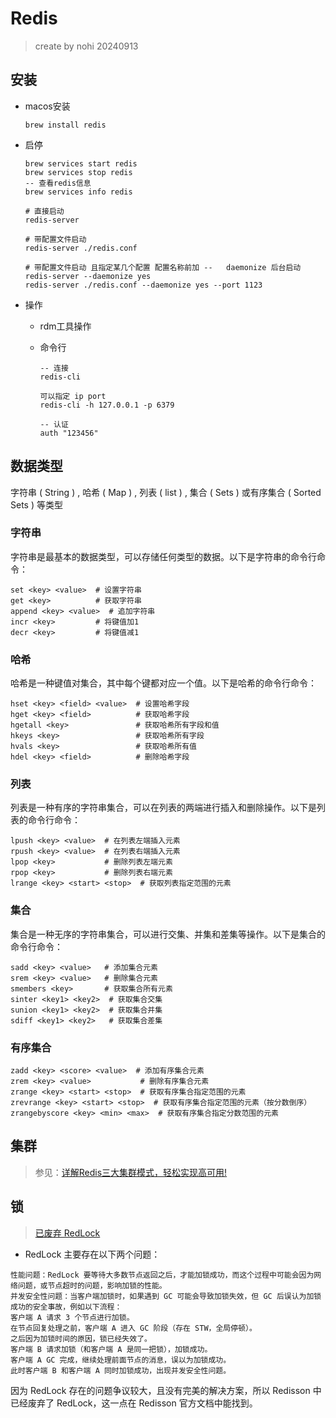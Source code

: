# Redis

> create by nohi 20240913

## 安装

* macos安装

  ```shell
  brew install redis
  ```

* 启停

  ```shell
  brew services start redis
  brew services stop redis
  -- 查看redis信息
  brew services info redis
  
  # 直接启动
  redis-server
  
  # 带配置文件启动
  redis-server ./redis.conf 
  
  # 带配置文件启动 且指定某几个配置 配置名称前加 --   daemonize 后台启动
  redis-server --daemonize yes
  redis-server ./redis.conf --daemonize yes --port 1123
  ```

* 操作

  * rdm工具操作

  * 命令行

    ```
    -- 连接
    redis-cli
    
    可以指定 ip port
    redis-cli -h 127.0.0.1 -p 6379
    
    -- 认证
    auth "123456"
    
    ```
    
    



## 数据类型

字符串 ( String ) , 哈希 ( Map ) , 列表 ( list ) , 集合 ( Sets ) 或有序集合 ( Sorted Sets ) 等类型

### 字符串

字符串是最基本的数据类型，可以存储任何类型的数据。以下是字符串的命令行命令：

```shell
set <key> <value>  # 设置字符串
get <key>          # 获取字符串
append <key> <value>  # 追加字符串
incr <key>         # 将键值加1
decr <key>         # 将键值减1
```

### 哈希

哈希是一种键值对集合，其中每个键都对应一个值。以下是哈希的命令行命令：

```shell 
hset <key> <field> <value>  # 设置哈希字段
hget <key> <field>          # 获取哈希字段
hgetall <key>               # 获取哈希所有字段和值
hkeys <key>                 # 获取哈希所有字段
hvals <key>                 # 获取哈希所有值
hdel <key> <field>          # 删除哈希字段
```

### 列表

列表是一种有序的字符串集合，可以在列表的两端进行插入和删除操作。以下是列表的命令行命令：

```shell
lpush <key> <value>  # 在列表左端插入元素
rpush <key> <value>  # 在列表右端插入元素
lpop <key>           # 删除列表左端元素
rpop <key>           # 删除列表右端元素
lrange <key> <start> <stop>  # 获取列表指定范围的元素

```

### 集合

集合是一种无序的字符串集合，可以进行交集、并集和差集等操作。以下是集合的命令行命令：

```shell
sadd <key> <value>   # 添加集合元素
srem <key> <value>   # 删除集合元素
smembers <key>       # 获取集合所有元素
sinter <key1> <key2>  # 获取集合交集
sunion <key1> <key2>  # 获取集合并集
sdiff <key1> <key2>   # 获取集合差集
```

### 有序集合

```shell
zadd <key> <score> <value>  # 添加有序集合元素
zrem <key> <value>           # 删除有序集合元素
zrange <key> <start> <stop>  # 获取有序集合指定范围的元素
zrevrange <key> <start> <stop>  # 获取有序集合指定范围的元素（按分数倒序）
zrangebyscore <key> <min> <max>  # 获取有序集合指定分数范围的元素
```



## 集群

> 参见：[详解Redis三大集群模式，轻松实现高可用!](https://www.cnblogs.com/yidengjiagou/p/17345831.html)



## 锁

> [已废弃 RedLock](https://xie.infoq.cn/article/159756c5338c93a54687d8e75)



* RedLock 主要存在以下两个问题：

```
性能问题：RedLock 要等待大多数节点返回之后，才能加锁成功，而这个过程中可能会因为网络问题，或节点超时的问题，影响加锁的性能。
并发安全性问题：当客户端加锁时，如果遇到 GC 可能会导致加锁失效，但 GC 后误认为加锁成功的安全事故，例如以下流程：
客户端 A 请求 3 个节点进行加锁。
在节点回复处理之前，客户端 A 进入 GC 阶段（存在 STW，全局停顿）。
之后因为加锁时间的原因，锁已经失效了。
客户端 B 请求加锁（和客户端 A 是同一把锁），加锁成功。
客户端 A GC 完成，继续处理前面节点的消息，误以为加锁成功。
此时客户端 B 和客户端 A 同时加锁成功，出现并发安全性问题。
```

因为 RedLock 存在的问题争议较大，且没有完美的解决方案，所以 Redisson 中已经废弃了 RedLock，这一点在 Redisson 官方文档中能找到。
